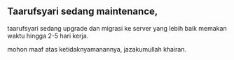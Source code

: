 ## Taarufsyari sedang maintenance,

taarufsyari sedang upgrade dan migrasi ke server yang lebih baik memakan waktu hingga 2-5 hari kerja.

mohon maaf atas ketidaknyamanannya, jazakumullah khairan.

